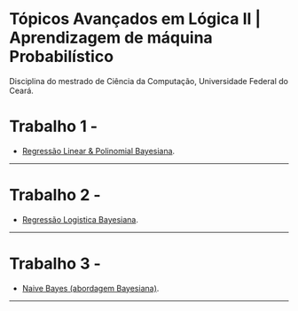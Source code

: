 # Tópicos Avançados em Lógica II | Aprendizagem de máquina Probabilístico

Disciplina do mestrado de Ciência da Computação, Universidade Federal do Ceará.

# Trabalho 1 - 
* [Regressão Linear & Polinomial Bayesiana](Trabalho01/).

---

# Trabalho 2 -
* [Regressão Logistica Bayesiana](Trabalho02/).

---

# Trabalho 3 - 
* [Naive Bayes (abordagem Bayesiana)](Trabalho03/).

---

<!-- # Trabalho 4 - -->
<!-- * [Dicionário com árvore AVL](Trabalho04/). -->



